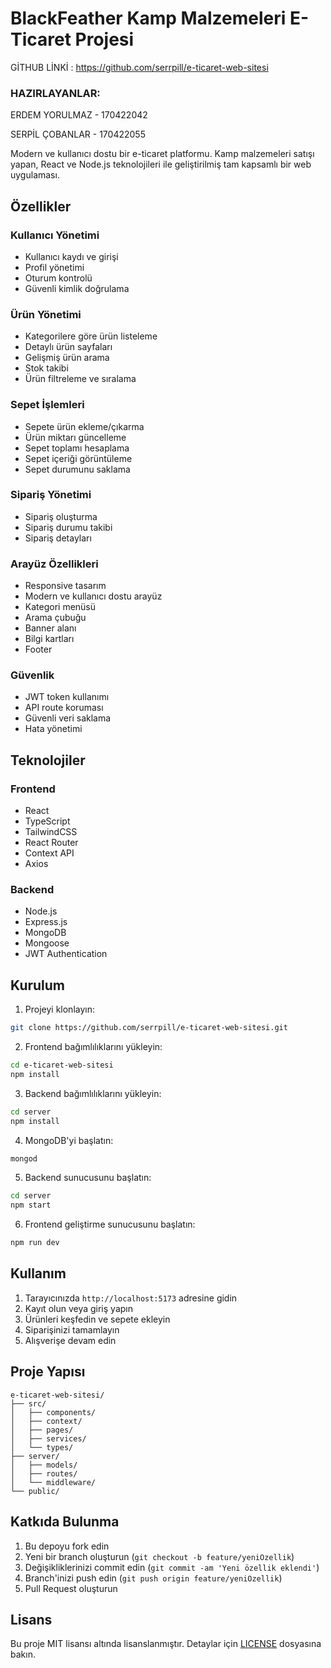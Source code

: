 # BlackFeather Kamp Malzemeleri E-Ticaret Projesi
GİTHUB LİNKİ : https://github.com/serrpill/e-ticaret-web-sitesi

### HAZIRLAYANLAR:

ERDEM YORULMAZ - 170422042

SERPİL ÇOBANLAR - 170422055

Modern ve kullanıcı dostu bir e-ticaret platformu. Kamp malzemeleri satışı yapan, React ve Node.js teknolojileri ile geliştirilmiş tam kapsamlı bir web uygulaması.



## Özellikler

### Kullanıcı Yönetimi
- Kullanıcı kaydı ve girişi
- Profil yönetimi
- Oturum kontrolü
- Güvenli kimlik doğrulama

### Ürün Yönetimi
- Kategorilere göre ürün listeleme
- Detaylı ürün sayfaları
- Gelişmiş ürün arama
- Stok takibi
- Ürün filtreleme ve sıralama

### Sepet İşlemleri
- Sepete ürün ekleme/çıkarma
- Ürün miktarı güncelleme
- Sepet toplamı hesaplama
- Sepet içeriği görüntüleme
- Sepet durumunu saklama

### Sipariş Yönetimi
- Sipariş oluşturma
- Sipariş durumu takibi
- Sipariş detayları

### Arayüz Özellikleri
- Responsive tasarım
- Modern ve kullanıcı dostu arayüz
- Kategori menüsü
- Arama çubuğu
- Banner alanı
- Bilgi kartları
- Footer

### Güvenlik
- JWT token kullanımı
- API route koruması
- Güvenli veri saklama
- Hata yönetimi

## Teknolojiler

### Frontend
- React
- TypeScript
- TailwindCSS
- React Router
- Context API
- Axios

### Backend
- Node.js
- Express.js
- MongoDB
- Mongoose
- JWT Authentication

## Kurulum

1. Projeyi klonlayın:
```bash
git clone https://github.com/serrpill/e-ticaret-web-sitesi.git
```

2. Frontend bağımlılıklarını yükleyin:
```bash
cd e-ticaret-web-sitesi
npm install
```

3. Backend bağımlılıklarını yükleyin:
```bash
cd server
npm install
```

4. MongoDB'yi başlatın:
```bash
mongod
```

5. Backend sunucusunu başlatın:
```bash
cd server
npm start
```

6. Frontend geliştirme sunucusunu başlatın:
```bash
npm run dev
```

## Kullanım

1. Tarayıcınızda `http://localhost:5173` adresine gidin
2. Kayıt olun veya giriş yapın
3. Ürünleri keşfedin ve sepete ekleyin
4. Siparişinizi tamamlayın
5. Alışverişe devam edin

## Proje Yapısı

```
e-ticaret-web-sitesi/
├── src/
│   ├── components/
│   ├── context/
│   ├── pages/
│   ├── services/
│   └── types/
├── server/
│   ├── models/
│   ├── routes/
│   └── middleware/
└── public/
```

## Katkıda Bulunma

1. Bu depoyu fork edin
2. Yeni bir branch oluşturun (`git checkout -b feature/yeniOzellik`)
3. Değişikliklerinizi commit edin (`git commit -am 'Yeni özellik eklendi'`)
4. Branch'inizi push edin (`git push origin feature/yeniOzellik`)
5. Pull Request oluşturun

## Lisans

Bu proje MIT lisansı altında lisanslanmıştır. Detaylar için [LICENSE](LICENSE) dosyasına bakın.
